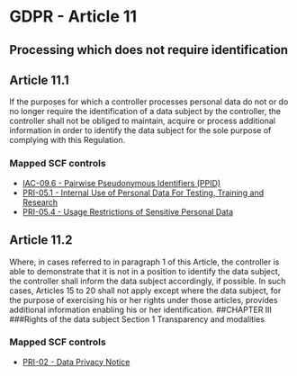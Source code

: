 # GDPR - Article 11
## Processing which does not require identification

  
## Article 11.1
If the purposes for which a controller processes personal data do not or do no longer require the identification of a data subject by the controller, the controller shall not be obliged to maintain, acquire or process additional information in order to identify the data subject for the sole purpose of complying with this Regulation.
  
### Mapped SCF controls
- [IAC-09.6 - Pairwise Pseudonymous Identifiers (PPID)](../scf/iac-096-pairwisepseudonymousidentifiersppid.md)
- [PRI-05.1 - Internal Use of Personal Data For Testing, Training and Research](../scf/pri-051-internaluseofpersonaldatafortesting,trainingandresearch.md)
- [PRI-05.4 - Usage Restrictions of Sensitive Personal Data](../scf/pri-054-usagerestrictionsofsensitivepersonaldata.md)
  
## Article 11.2
Where, in cases referred to in paragraph 1 of this Article, the controller is able to demonstrate that it is not in a position to identify the data subject, the controller shall inform the data subject accordingly, if possible. In such cases, Articles 15 to 20 shall not apply except where the data subject, for the purpose of exercising his or her rights under those articles, provides additional information enabling his or her identification.
##CHAPTER III
###Rights of the data subject
<span class="expanded">Section 1
<span class="bold"><span class="expanded">Transparency and modalities
  
### Mapped SCF controls
- [PRI-02 - Data Privacy Notice](../scf/pri-02-dataprivacynotice.md)
  
